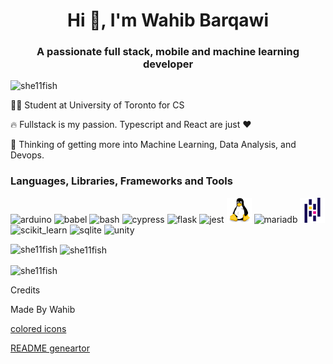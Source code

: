 <h1 align="center">Hi 👋, I'm Wahib Barqawi</h1>
<h3 align="center">A passionate full stack, mobile and machine learning developer</h3>

<p align="left"><img src="https://komarev.com/ghpvc/?username=she11fish&label=Profile%20views&color=0e75b6&style=flat" alt="she11fish" /></p>
<link
  rel="stylesheet"
  href="https://cdn.jsdelivr.net/gh/dheereshagrwal/colored-icons@1.7.5/src/app/ci.min.css"
/>
👨‍🎓 Student at University of Toronto for CS

🔥 Fullstack is my passion. Typescript and React are just ❤️

🌱 Thinking of getting more into Machine Learning, Data Analysis, and Devops.

<h3 align="left">Languages, Libraries, Frameworks and Tools</h3>
<p align="left">
    <i class="ci ci-vscode ci-3x"></i>
    <i class="ci ci-expressjs ci-3x"></i>
    <a target="_blank" rel="noreferrer"> <img src="https://cdn.worldvectorlogo.com/logos/arduino-1.svg" alt="arduino" width="40" height="40" /> </a>
    <a target="_blank" rel="noreferrer"> <img src="https://www.vectorlogo.zone/logos/babeljs/babeljs-icon.svg" alt="babel" width="40" height="40" /> </a>
    <a target="_blank" rel="noreferrer"> <img src="https://www.vectorlogo.zone/logos/gnu_bash/gnu_bash-icon.svg" alt="bash" width="40" height="40" /> </a>
    <i class="ci ci-bootstrap ci-3x"></i>
    <i class="ci ci-c ci-3x"></i>
    <i class="ci ci-csharp ci-3x"></i>
    <i class="ci ci-css ci-3x"></i>
    <a target="_blank" rel="noreferrer">
        <img src="https://raw.githubusercontent.com/simple-icons/simple-icons/6e46ec1fc23b60c8fd0d2f2ff46db82e16dbd75f/icons/cypress.svg" alt="cypress" width="40" height="40" />
    </a>
    <i class="ci ci-docker ci-3x"></i>
    <i class="ci ci-figma ci-3x"></i>
    <i class="ci ci-firebase ci-3x"></i>
    <a target="_blank" rel="noreferrer"> <img src="https://www.vectorlogo.zone/logos/pocoo_flask/pocoo_flask-icon.svg" alt="flask" width="40" height="40" /> </a>
    <i class="ci ci-git ci-3x"></i>
        <i class="ci ci-html5 ci-3x"></i>
    <a target="_blank" rel="noreferrer"> <img src="https://www.vectorlogo.zone/logos/jestjsio/jestjsio-icon.svg" alt="jest" width="40" height="40" /> </a>
    <a target="_blank" rel="noreferrer"> <img src="https://raw.githubusercontent.com/devicons/devicon/master/icons/linux/linux-original.svg" alt="linux" width="40" height="40" /> </a>
    <a target="_blank" rel="noreferrer"> <img src="https://www.vectorlogo.zone/logos/mariadb/mariadb-icon.svg" alt="mariadb" width="40" height="40" /> </a>
    <i class="ci ci-mongodb ci-3x"></i>
    <i class="ci ci-mysql-vertical ci-3x"></i>
    <i class="ci ci-nextjs ci-3x"></i>
    <a target="_blank" rel="noreferrer">
        <img src="https://raw.githubusercontent.com/devicons/devicon/2ae2a900d2f041da66e950e4d48052658d850630/icons/pandas/pandas-original.svg" alt="pandas" width="40" height="40" />
    </a>
    <i class="ci ci-postgresql ci-3x"></i>
    <i class="ci ci-postman ci-3x"></i>
    <i class="ci ci-python ci-3x"></i>
    <i class="ci ci-pytorch ci-3x"></i>
    <i class="ci ci-reactjs ci-3x"></i>
    <i class="ci ci-react-native ci-3x"></i>
    <i class="ci ci-sass ci-3x"></i>
    <a target="_blank" rel="noreferrer"> <img src="https://upload.wikimedia.org/wikipedia/commons/0/05/Scikit_learn_logo_small.svg" alt="scikit_learn" width="40" height="40" /> </a>
    <a target="_blank" rel="noreferrer"> <img src="https://www.vectorlogo.zone/logos/sqlite/sqlite-icon.svg" alt="sqlite" width="40" height="40" /> </a>
    <i class="ci ci-tailwind ci-3x"></i>
    <i class="ci ci-ts ci-3x"></i>
    <i class="ci ci-js ci-3x"></i>
    <i class="ci ci-nodejs ci-3x"></i>
    <a target="_blank" rel="noreferrer"> <img src="https://www.vectorlogo.zone/logos/unity3d/unity3d-icon.svg" alt="unity" width="40" height="40" /> </a>

</p>

<p><img align="left" src="https://github-readme-stats.vercel.app/api/top-langs?username=she11fish&show_icons=true&theme=dracula&locale=en&layout=compact" alt="she11fish" /></p>

<p>&nbsp;<img align="center" src="https://github-readme-stats.vercel.app/api?username=she11fish&show_icons=true&combine_all_yearly_contributions=true&theme=dracula&hide_rank=true&locale=en" alt="she11fish" /></p>

<p><img align="center" src="https://github-readme-streak-stats.herokuapp.com/?user=she11fish&theme=dracula" alt="she11fish" /></p>

Credits

Made By Wahib

[colored icons](https://github.com/dheereshagrwal/colored-icons/tree/master)

[README geneartor](https://rahuldkjain.github.io/gh-profile-readme-generator/)
